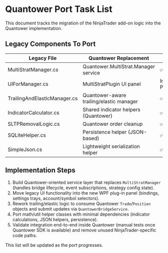 # Quantower Port Task List

This document tracks the migration of the NinjaTrader add-on logic into the Quantower implementation.

## Legacy Components To Port

| Legacy File | Quantower Replacement | Status |
|-------------|-----------------------|--------|
| MultiStratManager.cs | Quantower.MultiStrat.Manager service | ✅ Done |
| UIForManager.cs | MultiStratPlugin UI panel | In Progress |
| TrailingAndElasticManager.cs | Quantower-aware trailing/elastic manager | ✅ Done |
| IndicatorCalculator.cs | Shared indicator helpers (Quantower) | ✅ Done |
| SLTPRemovalLogic.cs | Quantower order cleanup | ✅ Done |
| SQLiteHelper.cs | Persistence helper (JSON-based) | ✅ Done |
| SimpleJson.cs | Lightweight serialization helper | ✅ Done |

## Implementation Steps

1. Build Quantower-oriented service layer that replaces `MultiStratManager` (handles bridge lifecycle, event subscriptions, strategy config state).
2. Move legacy UI functionality into the new WPF plug-in panel (bindings, settings trays, account/symbol selectors).
3. Rework trailing/elastic logic to consume Quantower `Trade`/`Position` objects and submit updates via `QuantowerBridgeService`.
4. Port math/util helper classes with minimal dependencies (indicator calculations, JSON helpers, persistence).
5. Validate integration end-to-end inside Quantower (manual tests once Quantower SDK is available) and remove unused NinjaTrader-specific code paths.

This list will be updated as the port progresses.
